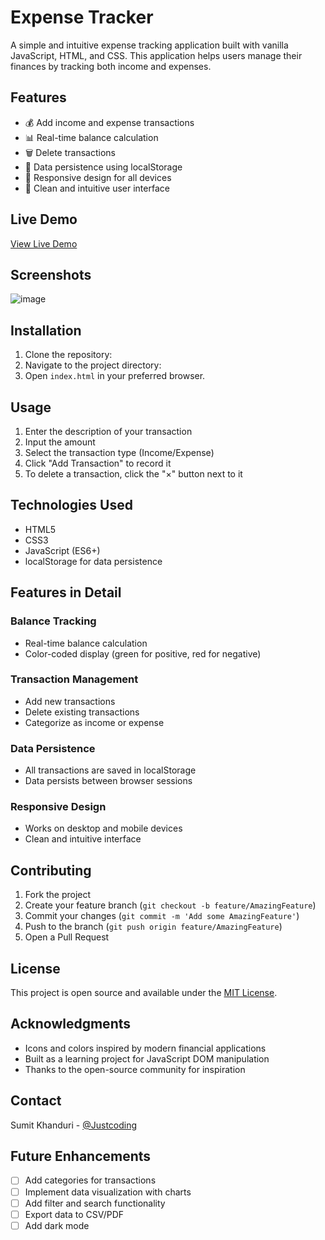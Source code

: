 # Expense Tracker

A simple and intuitive expense tracking application built with vanilla JavaScript, HTML, and CSS. This application helps users manage their finances by tracking both income and expenses.

## Features

- 💰 Add income and expense transactions
- 📊 Real-time balance calculation
- 🗑️ Delete transactions
- 💾 Data persistence using localStorage
- 📱 Responsive design for all devices
- 🎨 Clean and intuitive user interface

## Live Demo

[View Live Demo](https://costrack.netlify.app/) <!-- Add your deployed project link here -->

## Screenshots

![image](https://github.com/user-attachments/assets/b2f1ecc3-bdf4-4b7d-8c98-58c0b5e2f4dd)


## Installation

1. Clone the repository: 
2. Navigate to the project directory:
3. Open `index.html` in your preferred browser.

## Usage

1. Enter the description of your transaction
2. Input the amount
3. Select the transaction type (Income/Expense)
4. Click "Add Transaction" to record it
5. To delete a transaction, click the "×" button next to it


## Technologies Used

- HTML5
- CSS3
- JavaScript (ES6+)
- localStorage for data persistence

## Features in Detail

### Balance Tracking
- Real-time balance calculation
- Color-coded display (green for positive, red for negative)

### Transaction Management
- Add new transactions
- Delete existing transactions
- Categorize as income or expense

### Data Persistence
- All transactions are saved in localStorage
- Data persists between browser sessions

### Responsive Design
- Works on desktop and mobile devices
- Clean and intuitive interface

## Contributing

1. Fork the project
2. Create your feature branch (`git checkout -b feature/AmazingFeature`)
3. Commit your changes (`git commit -m 'Add some AmazingFeature'`)
4. Push to the branch (`git push origin feature/AmazingFeature`)
5. Open a Pull Request

## License

This project is open source and available under the [MIT License](LICENSE).

## Acknowledgments

- Icons and colors inspired by modern financial applications
- Built as a learning project for JavaScript DOM manipulation
- Thanks to the open-source community for inspiration

## Contact

Sumit Khanduri - [@Justcoding](https://github.com/jus7coding)

## Future Enhancements

- [ ] Add categories for transactions
- [ ] Implement data visualization with charts
- [ ] Add filter and search functionality
- [ ] Export data to CSV/PDF
- [ ] Add dark mode
